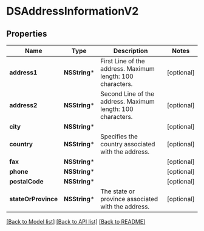 # DSAddressInformationV2

## Properties
Name | Type | Description | Notes
------------ | ------------- | ------------- | -------------
**address1** | **NSString*** | First Line of the address. Maximum length: 100 characters. | [optional] 
**address2** | **NSString*** | Second Line of the address. Maximum length: 100 characters. | [optional] 
**city** | **NSString*** |  | [optional] 
**country** | **NSString*** | Specifies the country associated with the address. | [optional] 
**fax** | **NSString*** |  | [optional] 
**phone** | **NSString*** |  | [optional] 
**postalCode** | **NSString*** |  | [optional] 
**stateOrProvince** | **NSString*** | The state or province associated with the address. | [optional] 

[[Back to Model list]](../README.md#documentation-for-models) [[Back to API list]](../README.md#documentation-for-api-endpoints) [[Back to README]](../README.md)


